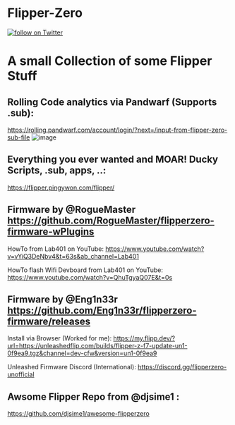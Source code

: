 # Flipper-Zero

<p align="left">
<a href="https://twitter.com/intent/follow?screen_name=tobiasstw"><img src="https://img.shields.io/twitter/follow/tobiasstw?style=social&logo=twitter" alt="follow on Twitter"></a>
</p>

# A small Collection of some Flipper Stuff

## Rolling Code analytics via Pandwarf (Supports .sub):
https://rolling.pandwarf.com/account/login/?next=/input-from-flipper-zero-sub-file
![image](https://user-images.githubusercontent.com/75721917/194116443-1e706628-a2bd-40d1-914e-eab02887d809.png)




## Everything you ever wanted and MOAR! Ducky Scripts, .sub, apps, ..:
https://flipper.pingywon.com/flipper/



## Firmware by @RogueMaster https://github.com/RogueMaster/flipperzero-firmware-wPlugins

HowTo from Lab401 on YouTube:
https://www.youtube.com/watch?v=vYiQ3DeNbv4&t=63s&ab_channel=Lab401

HowTo flash Wifi Devboard from Lab401 on YouTube:
https://www.youtube.com/watch?v=QhuTgyaQ07E&t=0s


## Firmware by @Eng1n33r https://github.com/Eng1n33r/flipperzero-firmware/releases
Install via Browser (Worked for me):
https://my.flipp.dev/?url=https://unleashedflip.com/builds/flipper-z-f7-update-un1-0f9ea9.tgz&channel=dev-cfw&version=un1-0f9ea9

Unleashed Firmware Discord (International):
https://discord.gg/flipperzero-unofficial



## Awsome Flipper Repo from @djsime1 :
https://github.com/djsime1/awesome-flipperzero
